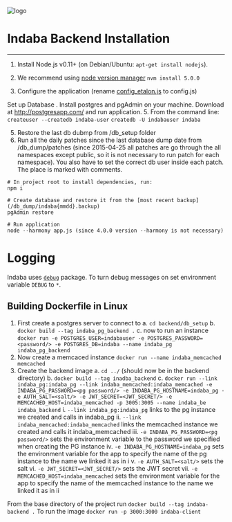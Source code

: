 ![logo](../images/Indaba_logo.png)

# Indaba Backend Installation
------------
1. Install Node.js v0.11+ (on Debian/Ubuntu: ```apt-get install nodejs```).
2. We recommend using [node version manager](https://github.com/creationix/nvm) ```nvm install 5.0.0```

4. Configure the application (rename [config_etalon.js](config_etalon.js) to config.js)

Set up Database
. Install postgres and pgAdmin on your machine.  Download at http://postgresapp.com/ and run application.
5. From the command line:
```createuser --createdb indaba-user```
```createdb -U indabauser indaba```

5. Restore the last db dubmp from /db_setup folder
6. Run all the daily patches since the last database dump date from /db_dump/patches (since 2015-04-25 all patches are go through the all namespaces except public, so it is not necessary to run patch for each namespace). You also have to set the correct db user inside each patch. The place is marked with comments.

```
# In project root to install dependencies, run:
npm i

# Create database and restore it from the [most recent backup](/db_dump/indaba{mmdd}.backup)
pgAdmin restore

# Run application
node --harmony app.js (since 4.0.0 version --harmony is not necessary)
```

# Logging

Indaba uses [`debug`](https://github.com/visionmedia/debug) package. To turn debug messages on set environment variable `DEBUG` to `*`.

## Building Dockerfile in Linux
1. First create a postgres server to connect to
	a. `cd backend/db_setup`
	b. `docker build --tag indaba_pg_backend .`
	c. now to run an instance `docker run -e POSTGRES_USER=indabauser -e POSTGRES_PASSWORD=<password/> -e POSTGRES_DB=indaba --name indaba_pg indaba_pg_backend`
2. Now create a memcaced instance `docker run --name indaba_memcached memcached`
3. Create the backend image
	a. `cd ../` (should now be in the backend directory)
	b. `docker build --tag inadba_backend`
	c. `docker run --link indaba_pg:indaba_pg --link indaba_memcached:indaba_memcached -e INDABA_PG_PASSWORD=<pg password/> -e INDABA_PG_HOSTNAME=indaba_pg -e AUTH_SALT=<salt/> -e JWT_SECRET=<JWT_SECRET/> -e MEMCACHED_HOST=indaba_memcached -p 3005:3005 --name indaba_be indaba_backend`
		i. `--link indaba_pg:indaba_pg` links to the pg instance we created and calls in indaba_pg
		ii. `--link indaba_memcached:indaba_memcached` links the memcached instance we created and calls it indaba_memcached
		iii. `-e INDABA_PG_PASSWORD=<pg password/>` sets the environment variable to the password we specified when creating the PG instance
		iv. `-e INDABA_PG_HOSTNAME=indaba_pg` sets the environment variable for the app to specify the name of the pg instance to the name we linked it as in i
		v. `-e AUTH_SALT=<salt/>` sets the salt
		vi. `-e JWT_SECRET=<JWT_SECRET/>` sets the JWT secret
		vii. `-e MEMCACHED_HOST=indaba_memcached` sets the environment variable for the app to specify the name of the memcached instance to the name we linked it as in ii
		
		
	
From the base directory of the project run `docker build --tag indaba-backend .`
To run the image `docker run -p 3000:3000 indaba-client`